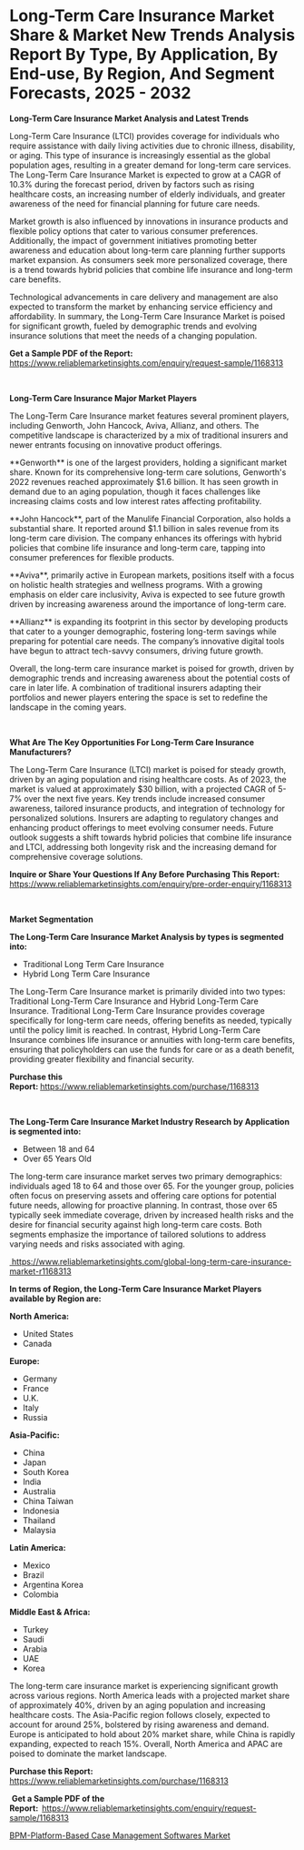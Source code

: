 <p><h1>Long-Term Care Insurance Market Share & Market New Trends Analysis Report By Type, By Application, By End-use, By Region, And Segment Forecasts, 2025 - 2032</h1></p><p><strong>Long-Term Care Insurance Market Analysis and Latest Trends</strong></p>
<p><p>Long-Term Care Insurance (LTCI) provides coverage for individuals who require assistance with daily living activities due to chronic illness, disability, or aging. This type of insurance is increasingly essential as the global population ages, resulting in a greater demand for long-term care services. The Long-Term Care Insurance Market is expected to grow at a CAGR of 10.3% during the forecast period, driven by factors such as rising healthcare costs, an increasing number of elderly individuals, and greater awareness of the need for financial planning for future care needs.</p><p>Market growth is also influenced by innovations in insurance products and flexible policy options that cater to various consumer preferences. Additionally, the impact of government initiatives promoting better awareness and education about long-term care planning further supports market expansion. As consumers seek more personalized coverage, there is a trend towards hybrid policies that combine life insurance and long-term care benefits.</p><p>Technological advancements in care delivery and management are also expected to transform the market by enhancing service efficiency and affordability. In summary, the Long-Term Care Insurance Market is poised for significant growth, fueled by demographic trends and evolving insurance solutions that meet the needs of a changing population.</p></p>
<p><strong>Get a Sample PDF of the Report:&nbsp;</strong> <a href="https://www.reliablemarketinsights.com/enquiry/request-sample/1168313?utm_campaign=2204&utm_medium=2&utm_source=Github&utm_content=ia&utm_term=29032025&utm_id=long-term-care-insurance">https://www.reliablemarketinsights.com/enquiry/request-sample/1168313</a></p>
<p>&nbsp;</p>
<p><strong>Long-Term Care Insurance Major Market Players</strong></p>
<p><p>The Long-Term Care Insurance market features several prominent players, including Genworth, John Hancock, Aviva, Allianz, and others. The competitive landscape is characterized by a mix of traditional insurers and newer entrants focusing on innovative product offerings.</p><p>**Genworth** is one of the largest providers, holding a significant market share. Known for its comprehensive long-term care solutions, Genworth's 2022 revenues reached approximately $1.6 billion. It has seen growth in demand due to an aging population, though it faces challenges like increasing claims costs and low interest rates affecting profitability.</p><p>**John Hancock**, part of the Manulife Financial Corporation, also holds a substantial share. It reported around $1.1 billion in sales revenue from its long-term care division. The company enhances its offerings with hybrid policies that combine life insurance and long-term care, tapping into consumer preferences for flexible products.</p><p>**Aviva**, primarily active in European markets, positions itself with a focus on holistic health strategies and wellness programs. With a growing emphasis on elder care inclusivity, Aviva is expected to see future growth driven by increasing awareness around the importance of long-term care.</p><p>**Allianz** is expanding its footprint in this sector by developing products that cater to a younger demographic, fostering long-term savings while preparing for potential care needs. The company’s innovative digital tools have begun to attract tech-savvy consumers, driving future growth.</p><p>Overall, the long-term care insurance market is poised for growth, driven by demographic trends and increasing awareness about the potential costs of care in later life. A combination of traditional insurers adapting their portfolios and newer players entering the space is set to redefine the landscape in the coming years.</p></p>
<p>&nbsp;</p>
<p><strong>What Are The Key Opportunities For Long-Term Care Insurance Manufacturers?</strong></p>
<p><p>The Long-Term Care Insurance (LTCI) market is poised for steady growth, driven by an aging population and rising healthcare costs. As of 2023, the market is valued at approximately $30 billion, with a projected CAGR of 5-7% over the next five years. Key trends include increased consumer awareness, tailored insurance products, and integration of technology for personalized solutions. Insurers are adapting to regulatory changes and enhancing product offerings to meet evolving consumer needs. Future outlook suggests a shift towards hybrid policies that combine life insurance and LTCI, addressing both longevity risk and the increasing demand for comprehensive coverage solutions.</p></p>
<p><strong>Inquire or Share Your Questions If Any Before Purchasing This Report:</strong> <a href="https://www.reliablemarketinsights.com/enquiry/pre-order-enquiry/1168313?utm_campaign=2204&utm_medium=2&utm_source=Github&utm_content=ia&utm_term=29032025&utm_id=long-term-care-insurance">https://www.reliablemarketinsights.com/enquiry/pre-order-enquiry/1168313</a></p>
<p>&nbsp;</p>
<p><strong>Market Segmentation</strong></p>
<p><strong>The Long-Term Care Insurance Market Analysis by types is segmented into:</strong></p>
<p><ul><li>Traditional Long Term Care Insurance</li><li>Hybrid Long Term Care Insurance</li></ul></p>
<p><p>The Long-Term Care Insurance market is primarily divided into two types: Traditional Long-Term Care Insurance and Hybrid Long-Term Care Insurance. Traditional Long-Term Care Insurance provides coverage specifically for long-term care needs, offering benefits as needed, typically until the policy limit is reached. In contrast, Hybrid Long-Term Care Insurance combines life insurance or annuities with long-term care benefits, ensuring that policyholders can use the funds for care or as a death benefit, providing greater flexibility and financial security.</p></p>
<p><strong>Purchase this Report:&nbsp;</strong><a href="https://www.reliablemarketinsights.com/purchase/1168313?utm_campaign=2204&utm_medium=2&utm_source=Github&utm_content=ia&utm_term=29032025&utm_id=long-term-care-insurance">https://www.reliablemarketinsights.com/purchase/1168313</a></p>
<p>&nbsp;</p>
<p><strong>The Long-Term Care Insurance Market Industry Research by Application is segmented into:</strong></p>
<p><ul><li>Between 18 and 64</li><li>Over 65 Years Old</li></ul></p>
<p><p>The long-term care insurance market serves two primary demographics: individuals aged 18 to 64 and those over 65. For the younger group, policies often focus on preserving assets and offering care options for potential future needs, allowing for proactive planning. In contrast, those over 65 typically seek immediate coverage, driven by increased health risks and the desire for financial security against high long-term care costs. Both segments emphasize the importance of tailored solutions to address varying needs and risks associated with aging.</p></p>
<p><a href="https://www.reliablemarketinsights.com/global-long-term-care-insurance-market-r1168313?utm_campaign=2204&utm_medium=2&utm_source=Github&utm_content=ia&utm_term=29032025&utm_id=long-term-care-insurance">&nbsp;https://www.reliablemarketinsights.com/global-long-term-care-insurance-market-r1168313</a></p>
<p><strong>In terms of Region, the Long-Term Care Insurance Market Players available by Region are:</strong></p>
<p>
    <p> <strong> North America: </strong>
        <ul>
            <li>United States</li>
            <li>Canada</li>
        </ul>
        </p> 
    <p> <strong> Europe: </strong>
        <ul>
            <li>Germany</li>
            <li>France</li>
            <li>U.K.</li>
            <li>Italy</li>
            <li>Russia</li>
        </ul>
        </p> 
    <p> <strong> Asia-Pacific: </strong>
        <ul>
            <li>China</li>
            <li>Japan</li>
            <li>South Korea</li>
            <li>India</li>
            <li>Australia</li>
            <li>China Taiwan</li>
            <li>Indonesia</li>
            <li>Thailand</li>
            <li>Malaysia</li>
        </ul>
        </p> 
    <p> <strong> Latin America: </strong>
        <ul>
            <li>Mexico</li>
            <li>Brazil</li>
            <li>Argentina Korea</li>
            <li>Colombia</li>
        </ul>
        </p> 
    <p> <strong> Middle East & Africa: </strong>
        <ul>
            <li>Turkey</li>
            <li>Saudi</li>
            <li>Arabia</li>
            <li>UAE</li>
            <li>Korea</li>
        </ul>
    </p>
    </p>
<p><p>The long-term care insurance market is experiencing significant growth across various regions. North America leads with a projected market share of approximately 40%, driven by an aging population and increasing healthcare costs. The Asia-Pacific region follows closely, expected to account for around 25%, bolstered by rising awareness and demand. Europe is anticipated to hold about 20% market share, while China is rapidly expanding, expected to reach 15%. Overall, North America and APAC are poised to dominate the market landscape.</p></p>
<p><strong>Purchase this Report: </strong><a href="https://www.reliablemarketinsights.com/purchase/1168313?utm_campaign=2204&utm_medium=2&utm_source=Github&utm_content=ia&utm_term=29032025&utm_id=long-term-care-insurance">https://www.reliablemarketinsights.com/purchase/1168313</a></p>
<p>&nbsp;<strong>Get a Sample PDF of the Report:&nbsp;&nbsp;</strong><a href="https://www.reliablemarketinsights.com/enquiry/request-sample/1168313?utm_campaign=2204&utm_medium=2&utm_source=Github&utm_content=ia&utm_term=29032025&utm_id=long-term-care-insurance">https://www.reliablemarketinsights.com/enquiry/request-sample/1168313</a></p>
<p><strong></strong></p>
<p><p><a href="https://github.com/tambraunrue691969/Market-Research-Report-List-1/blob/main/bpm-platform-based-case-management-softwares-market.md?utm_campaign=2204&utm_medium=2&utm_source=Github&utm_content=ia&utm_term=29032025&utm_id=long-term-care-insurance">BPM-Platform-Based Case Management Softwares Market</a></p></p>